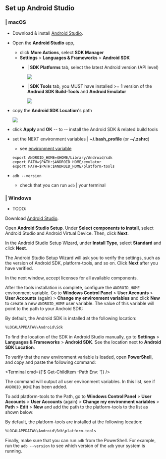 ## Set up Android Studio

### | macOS

* Download & install [Android Studio](https://developer.android.com/studio).
* Open the **Android Studio** app,
  * click **More Actions**, select **SDK Manager**
  * **Settings** &gt; **Languages & Frameworks** &gt; **Android SDK**
    * | **SDK Platforms** tab, select the latest Android version (API level)
    
      ![](/docs/public/static/images/android-studio/build-tools.png)
    * | **SDK Tools** tab, you MUST have installed >= 1 version of the **Android SDK Build-Tools** and **Android Emulator**

      ![](/docs/public/static/images/android-studio/sdk-platforms.png)

* copy the **Android SDK Location**'s path
  
  ![](/docs/public/static/images/android-studio/sdk-location.png)

* click **Apply** and **OK** -- to -- install the Android SDK & related build tools
* set the NEXT environment variables | **~/.bash_profile** (or **~/.zshrc**)
  * see [environment variable](https://developer.android.com/studio/command-line/variables#envar) 

  ```
  export ANDROID_HOME=$HOME/Library/Android/sdk
  export PATH=$PATH:$ANDROID_HOME/emulator
  export PATH=$PATH:$ANDROID_HOME/platform-tools
  ```

* `adb --version`
  * check that you can run `adb` | your terminal

### | Windows

* TODO:

<Step label="1">

Download [Android Studio](https://developer.android.com/studio).

</Step>

<Step label="2">

Open **Android Studio Setup**. Under **Select components to install**, select Android Studio and Android Virtual Device. Then, click **Next**.

</Step>

<Step label="3">

In the Android Studio Setup Wizard, under **Install Type**, select **Standard** and click **Next**.

<ContentSpotlight
  alt="Android Studio Setup Wizard asks for the type of installation."
  src="/static/images/android-studio/windows-install-type.png"
  className="max-w-[600px]"
/>

</Step>

<Step label="4">

The Android Studio Setup Wizard will ask you to verify the settings, such as the version of Android SDK, platform-tools, and so on. Click **Next** after you have verified.

</Step>

<Step label="5">

In the next window, accept licenses for all available components.

<ContentSpotlight
  alt="Android Studio Setup Wizard asks to accept various licenses to install the tools."
  src="/static/images/android-studio/windows-licenses.png"
  className="max-w-[600px]"
/>

</Step>

<Step label="6">

After the tools installation is complete, configure the `ANDROID_HOME` environment variable. Go to **Windows Control Panel** > **User Accounts** > **User Accounts** (again) > **Change my environment variables** and click **New** to create a new `ANDROID_HOME` user variable. The value of this variable will point to the path to your Android SDK:

<ContentSpotlight
  alt="Setting up ANDROID_HOME user variable."
  src="/static/images/android-studio/windows-android-home-variable.png"
  className="max-w-[480px]"
/>

<Collapsible summary="How to find installed SDK location?">

By default, the Android SDK is installed at the following location:

```bash
%LOCALAPPDATA%\Android\Sdk
```

To find the location of the SDK in Android Studio manually, go to **Settings** > **Languages & Frameworks** > **Android SDK**. See the location next to **Android SDK Location**.

<ContentSpotlight
  alt="Android SDK location in Android Studio Settings."
  src="/static/images/android-studio/windows-android-sdk-location.png"
  className="max-w-[400px]"
/>

</Collapsible>

</Step>

<Step label="7">

To verify that the new environment variable is loaded, open **PowerShell**, and copy and paste the following command:

<Terminal cmd={['$ Get-ChildItem -Path Env: ']} />

The command will output all user environment variables. In this list, see if `ANDROID_HOME` has been added.

</Step>

<Step label="8">

To add platform-tools to the Path, go to **Windows Control Panel** > **User Accounts** > **User Accounts** (again) > **Change my environment variables** > **Path** > **Edit** > **New** and add the path to the platform-tools to the list as shown below:

<ContentSpotlight
  alt="Setting up platform-tools user variable."
  src="/static/images/android-studio/windows-platform-tools-path.png"
  className="max-w-[480px]"
/>

<Collapsible summary="How to find installed platform-tools location">

By default, the platform-tools are installed at the following location:

```bash
%LOCALAPPDATA%\Android\Sdk\platform-tools
```

</Collapsible>

</Step>

<Step label="9">

Finally, make sure that you can run `adb` from the PowerShell. For example, run the `adb --version` to see which version of the `adb` your system is running.

</Step>
